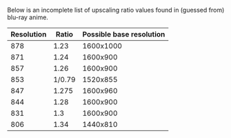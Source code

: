 Below is an incomplete list of upscaling ratio values found in (guessed from) blu-ray anime.

| Resolution | Ratio  | Possible base resolution |
| ---------- | ------ | ------------------------ |
| 878        | 1.23   | 1600x1000                |
| 871        | 1.24   | 1600x900                 |
| 857        | 1.26   | 1600x900                 |
| 853        | 1/0.79 | 1520x855                 |
| 847        | 1.275  | 1600x960                 |
| 844        | 1.28   | 1600x900                 |
| 831        | 1.3    | 1600x900                 |
| 806        | 1.34   | 1440x810                 |
